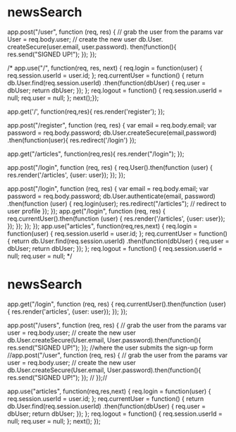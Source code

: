 # newsSearch

app.post("/user", function (req, res) {
  // grab the user from the params
  var User = req.body.user;
  // create the new user
  db.User.
    createSecure(user.email, user.password).
    then(function(){
        res.send("SIGNED UP!");
      });
});















/*
app.use("/", function(req, res, next) {
    req.login = function(user) {
        req.session.userId = user.id;
    };
    req.currentUser = function() {
        return db.User.find(req.session.userId)
            .then(function(dbUser) {
                req.user = dbUser;
                return dbUser;
            });
    };
    req.logout = function() {
        req.session.userId = null;
        req.user = null;
    };
    next();});


app.get('/', function(req,res){
  res.render('register');
  });

app.post("/register", function (req, res) {
    var email = req.body.email;
    var password = req.body.password;
    db.User.createSecure(email,password)
    .then(function(user){
      res.redirect('/login')
    });


app.get("/articles", function(req,res){
  res.render("/login");
  });

app.post("/login", function (req, res) {
  req.User().then(function (user) {
    res.render('/articles', {user: user});
      });
      });

app.post("/login", function (req, res) {
  var email = req.body.email;
  var password = req.body.password;
  db.User.authenticate(email, password)
    .then(function (user) {
          req.login(user);
          res.redirect("/articles"); // redirect to user profile
      });
});
app.get("/login", function (req, res) {
  req.currentUser().then(function (user) {
    res.render('/articles', {user: user});
      });
      });
});
});
app.use("articles", function(req,res,next) {
  req.login = function(user) {
    req.session.userId = user.id;
  };
  req.currentUser = function() {
    return db.User.find(req.session.userId)
             .then(function(dbUser) {
              req.user = dbUser;
              return dbUser;
             });
  };
  req.logout = function() {
    req.session.userId = null;
    req.user = null;
*/






# newsSearch
app.get("/login", function (req, res) {
  req.currentUser().then(function (user) {
    res.render('articles', {user: user});
      });
      });


app.post("/users", function (req, res) {
  // grab the user from the params
  var user = req.body.user;
  // create the new user
  db.User.createSecure(User.email, User.password).then(function(){
   res.send("SIGNED UP!");
    });
//where the user submits the sign-up form
    //app.post("/user", function (req, res) {
  // grab the user from the params
  var user = req.body.user;
  // create the new user
  db.User.createSecure(User.email, User.password).then(function(){
   res.send("SIGNED UP!");
    });
 //   });//

app.use("articles", function(req,res,next) {
  req.login = function(user) {
    req.session.userId = user.id;
  };
  req.currentUser = function() {
    return db.User.find(req.session.userId)
             .then(function(dbUser) {
              req.user = dbUser;
              return dbUser;
             });
  };
  req.logout = function() {
    req.session.userId = null;
    req.user = null;
  };
  next();
});
